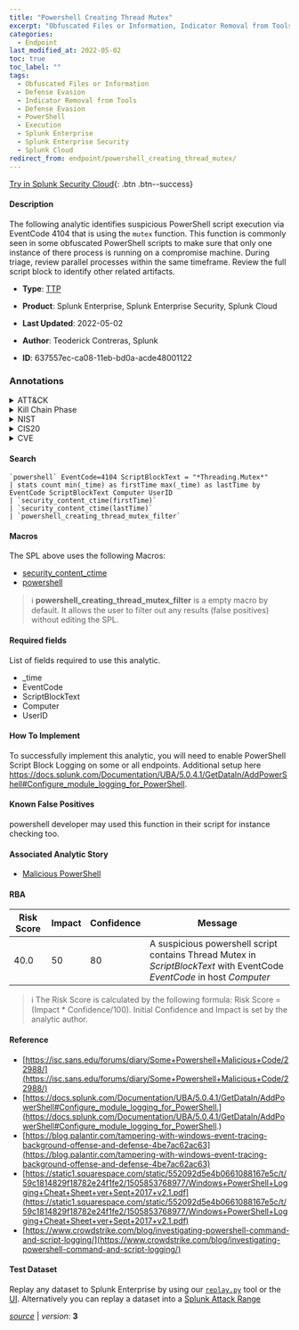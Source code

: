 ```yaml
---
title: "Powershell Creating Thread Mutex"
excerpt: "Obfuscated Files or Information, Indicator Removal from Tools, PowerShell"
categories:
  - Endpoint
last_modified_at: 2022-05-02
toc: true
toc_label: ""
tags:
  - Obfuscated Files or Information
  - Defense Evasion
  - Indicator Removal from Tools
  - Defense Evasion
  - PowerShell
  - Execution
  - Splunk Enterprise
  - Splunk Enterprise Security
  - Splunk Cloud
redirect_from: endpoint/powershell_creating_thread_mutex/
---
```




[Try in Splunk Security Cloud](https://www.splunk.com/en_us/cyber-security.html){: .btn .btn--success}

#### Description

The following analytic identifies suspicious PowerShell script execution via EventCode 4104 that is using the `mutex` function. This function is commonly seen in some obfuscated PowerShell scripts to make sure that only one instance of there process is running on a compromise machine. During triage, review parallel processes within the same timeframe. Review the full script block to identify other related artifacts.

- **Type**: [TTP](https://github.com/splunk/security_content/wiki/Detection-Analytic-Types)
- **Product**: Splunk Enterprise, Splunk Enterprise Security, Splunk Cloud

- **Last Updated**: 2022-05-02
- **Author**: Teoderick Contreras, Splunk
- **ID**: 637557ec-ca08-11eb-bd0a-acde48001122

### Annotations
<details>
  <summary>ATT&CK</summary>

<div markdown="1">

#### [ATT&CK](https://attack.mitre.org/)

| ID          | Technique   | Tactic         |
| ----------- | ----------- |--------------- |
| [T1027](https://attack.mitre.org/techniques/T1027/) | Obfuscated Files or Information | Defense Evasion |

| [T1027.005](https://attack.mitre.org/techniques/T1027/005/) | Indicator Removal from Tools | Defense Evasion |

| [T1059.001](https://attack.mitre.org/techniques/T1059/001/) | PowerShell | Execution |

</div>
</details>


<details>
  <summary>Kill Chain Phase</summary>

<div markdown="1">

* Exploitation
* Installation


</div>
</details>


<details>
  <summary>NIST</summary>

<div markdown="1">

* DE.CM



</div>
</details>

<details>
  <summary>CIS20</summary>

<div markdown="1">

* CIS 10



</div>
</details>

<details>
  <summary>CVE</summary>

<div markdown="1">


</div>
</details>


#### Search

```
`powershell` EventCode=4104 ScriptBlockText = "*Threading.Mutex*" 
| stats count min(_time) as firstTime max(_time) as lastTime by EventCode ScriptBlockText Computer UserID 
| `security_content_ctime(firstTime)` 
| `security_content_ctime(lastTime)` 
| `powershell_creating_thread_mutex_filter`
```

#### Macros
The SPL above uses the following Macros:
* [security_content_ctime](https://github.com/splunk/security_content/blob/develop/macros/security_content_ctime.yml)
* [powershell](https://github.com/splunk/security_content/blob/develop/macros/powershell.yml)

> :information_source:
> **powershell_creating_thread_mutex_filter** is a empty macro by default. It allows the user to filter out any results (false positives) without editing the SPL.



#### Required fields
List of fields required to use this analytic.
* _time
* EventCode
* ScriptBlockText
* Computer
* UserID



#### How To Implement
To successfully implement this analytic, you will need to enable PowerShell Script Block Logging on some or all endpoints. Additional setup here https://docs.splunk.com/Documentation/UBA/5.0.4.1/GetDataIn/AddPowerShell#Configure_module_logging_for_PowerShell.
#### Known False Positives
powershell developer may used this function in their script for instance checking too.

#### Associated Analytic Story
* [Malicious PowerShell](/stories/malicious_powershell)




#### RBA

| Risk Score  | Impact      | Confidence   | Message      |
| ----------- | ----------- |--------------|--------------|
| 40.0 | 50 | 80 | A suspicious powershell script contains Thread Mutex in $ScriptBlockText$ with EventCode $EventCode$ in host $Computer$ |


> :information_source:
> The Risk Score is calculated by the following formula: Risk Score = (Impact * Confidence/100). Initial Confidence and Impact is set by the analytic author.


#### Reference

* [https://isc.sans.edu/forums/diary/Some+Powershell+Malicious+Code/22988/](https://isc.sans.edu/forums/diary/Some+Powershell+Malicious+Code/22988/)
* [https://docs.splunk.com/Documentation/UBA/5.0.4.1/GetDataIn/AddPowerShell#Configure_module_logging_for_PowerShell.](https://docs.splunk.com/Documentation/UBA/5.0.4.1/GetDataIn/AddPowerShell#Configure_module_logging_for_PowerShell.)
* [https://blog.palantir.com/tampering-with-windows-event-tracing-background-offense-and-defense-4be7ac62ac63](https://blog.palantir.com/tampering-with-windows-event-tracing-background-offense-and-defense-4be7ac62ac63)
* [https://static1.squarespace.com/static/552092d5e4b0661088167e5c/t/59c1814829f18782e24f1fe2/1505853768977/Windows+PowerShell+Logging+Cheat+Sheet+ver+Sept+2017+v2.1.pdf](https://static1.squarespace.com/static/552092d5e4b0661088167e5c/t/59c1814829f18782e24f1fe2/1505853768977/Windows+PowerShell+Logging+Cheat+Sheet+ver+Sept+2017+v2.1.pdf)
* [https://www.crowdstrike.com/blog/investigating-powershell-command-and-script-logging/](https://www.crowdstrike.com/blog/investigating-powershell-command-and-script-logging/)



#### Test Dataset
Replay any dataset to Splunk Enterprise by using our [`replay.py`](https://github.com/splunk/attack_data#using-replaypy) tool or the [UI](https://github.com/splunk/attack_data#using-ui).
Alternatively you can replay a dataset into a [Splunk Attack Range](https://github.com/splunk/attack_range#replay-dumps-into-attack-range-splunk-server)




[*source*](https://github.com/splunk/security_content/tree/develop/detections/endpoint/powershell_creating_thread_mutex.yml) \| *version*: **3**